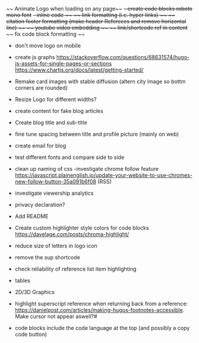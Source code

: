 ~~ Animate Logo when loading on any page~~
~~- create code blocks  roboto mono font~~
~~- inline code ~~
~~ link formatting (i.e. hyper links) ~~
~~ citation footer formatting (make header Refereces and remove horizontal line) ~~
~~ youtube video embedding ~~
~~ link/shortcode ref in content~~
~~ fix code block formatting ~~

- don't move logo on mobile
- create js graphs
https://stackoverflow.com/questions/68631574/hugo-js-assets-for-single-pages-or-sections
https://www.chartjs.org/docs/latest/getting-started/

- Remake card images with stable diffusion (altern city image so bottm corners are rounded)
- Resize Logo for different widths?
- create content for fake blog articles
- Create blog title and sub-title

- fine tune spacing between title and profile picture (mainly on web)
- create email for blog
- test different fonts and compare side to side
- clean up naming of css
-investigate chrome follow feature https://javascript.plainenglish.io/update-your-website-to-use-chromes-new-follow-button-35a091b6f08 (RSS)
- investigate viewership analytics
- privacy declaration?

- Add README
- Create custom highlighter style colors for code blocks https://davelage.com/posts/chroma-highlight/

- reduce size of letters in logo icon
- remove the sup shortcode
- check reliability of reference list item highlighting


- tables
- 2D/3D Graphics 
- highlight superscript reference when returning back from a reference: https://danielpost.com/articles/making-hugos-footnotes-accessible. Make cursor not appear aswell?#
- code blocks include the code language at the top (and possibly a copy code button)